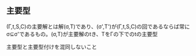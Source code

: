 ## 主要型
(Γ,t,S,C)の主要解とは解(σ,T)であり、(σ',T')が(Γ,t,S,C)の回であるならば常にσ⊆σ'であるもの。(σ,T)が主要解のtき、TをΓの下でのtの主要型

主要型と主要型付けを混同しないこと
